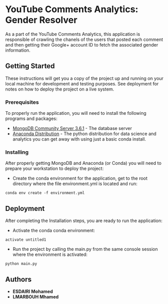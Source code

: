 # YouTube Comments Analytics: Gender Resolver

As a part of the YouTube Comments Analytics, this application is responsible of crawling the chanels of the users that posted each comment and then getting their Google+ account ID to fetch the associated gender information.

## Getting Started

These instructions will get you a copy of the project up and running on your local machine for development and testing purposes. See deployment for notes on how to deploy the project on a live system.

### Prerequisites

To properly run the application, you will need to install the following programs and packages:
* [MongoDB Community Server 3.6.1](https://www.mongodb.com/download-center#community) - The database server 
* [Anaconda Distribution](https://www.anaconda.com/distribution/) - The python distribution for data science and analytics 
 you can get away with using just a basic conda install.

### Installing

After properly getting MongoDB and Anaconda (or Conda) you will need to prepare your workstation to deploy the project:

* Create the conda environment for the application, get to the root directory where the file environment.yml is located and run:

```
conda env create -f environment.yml
```


## Deployment

After completing the Installation steps, you are ready to run the application:

* Activate the conda conda environment:

```
activate untitled1
```
* Run the project by calling the main.py from the same console session where the environment is activated:

```
python main.py
```

## Authors

* **ESDAIRI Mohamed** 
* **LMARBOUH Mhamed** 


